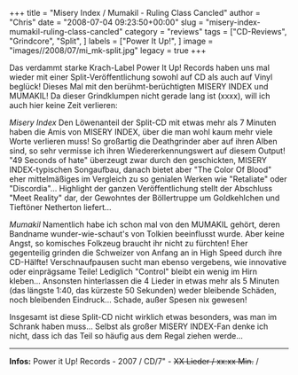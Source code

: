 +++
title = "Misery Index / Mumakil - Ruling Class Cancled"
author = "Chris"
date = "2008-07-04 09:23:50+00:00"
slug = "misery-index-mumakil-ruling-class-cancled"
category = "reviews"
tags = ["CD-Reviews", "Grindcore", "Split", ]
labels = ["Power It Up!", ]
image = "images//2008/07/mi_mk-split.jpg"
legacy = true
+++


Das verdammt starke Krach-Label Power It Up! Records haben uns mal wieder mit einer Split-Veröffentlichung sowohl auf CD als auch auf Vinyl beglück! Dieses Mal mit den berühmt-berüchtigten MISERY INDEX und MUMAKIL! Da dieser Grindklumpen nicht gerade lang ist (xxxx), will ich auch hier keine Zeit verlieren:

_Misery Index_
Den Löwenanteil der Split-CD mit etwas mehr als 7 Minuten haben die Amis von MISERY INDEX, über die man wohl kaum mehr viele Worte verlieren muss! So großartig die Deathgrinder aber auf ihren Alben sind, so sehr vermisse ich ihren Wiedererkennungswert auf diesem Output!
"49 Seconds of hate" überzeugt zwar durch den geschickten, MISERY INDEX-typischen Songaufbau, danach bietet aber "The Color Of Blood" eher mittelmäßiges im Vergleich zu so genialen Werken wie "Retaliate" oder "Discordia"...
Highlight der ganzen Veröffentlichung stellt der Abschluss "Meet Reality" dar, der Gewohntes der Böllertruppe um Goldkehlchen und Tieftöner Netherton liefert...

_Mumakil_
Namentlich habe ich schon mal von den MUMAKIL gehört, deren Bandname wunder-wie-schaut's von Tolkien beeinflusst wurde. Aber keine Angst, so komisches Folkzeug braucht ihr nicht zu fürchten! Eher gegenteilig grinden die Schweizer von Anfang an in High Speed durch ihre CD-Hälfte! Verschnaufpausen sucht man ebenso vergebens, wie innovative oder einprägsame Teile! Lediglich "Control" bleibt ein wenig im Hirn kleben... Ansonsten hinterlassen die 4 Lieder in etwas mehr als 5 Minuten (das längste 1:40, das kürzeste 50 Sekunden) weder bleibende Schäden, noch bleibenden Eindruck...
Schade, außer Spesen nix gewesen!

Insgesamt ist diese Split-CD nicht wirklich etwas besonders, was man im Schrank haben muss... Selbst als großer MISERY INDEX-Fan denke ich nicht, dass ich das Teil so häufig aus dem Regal ziehen werde...



---
**Infos:**
Power it Up! Records - 2007 / 
CD/7" - <del datetime="2008-07-04T09:21:37+00:00">XX Lieder / xx:xx Min.</del> / 
